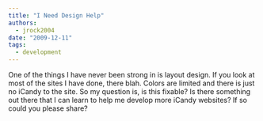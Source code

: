 ```yaml
---
title: "I Need Design Help"
authors:
  - jrock2004
date: "2009-12-11"
tags:
  - development
---
```


One of the things I have never been strong in is layout design. If you look at most of the sites I have done, there blah. Colors are limited and there is just no iCandy to the site. So my question is, is this fixable? Is there something out there that I can learn to help me develop more iCandy websites? If so could you please share?
